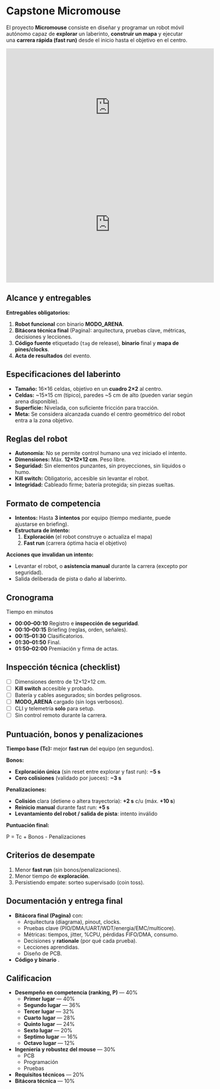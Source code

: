 # Capstone Micromouse

El proyecto **Micromouse** consiste en diseñar y programar un robot móvil autónomo capaz de **explorar** un laberinto, **construir un mapa** y ejecutar una **carrera rápida (fast run)** desde el inicio hasta el objetivo en el centro. 

<iframe width="560" height="315" src="https://www.youtube.com/embed/IngelKjmecg?si=9EK3V4aegkhExXMP" title="YouTube video player" frameborder="0" allow="accelerometer; autoplay; clipboard-write; encrypted-media; gyroscope; picture-in-picture; web-share" referrerpolicy="strict-origin-when-cross-origin" allowfullscreen></iframe>


<iframe width="560" height="315" src="https://www.youtube.com/embed/kMOssi5IcP0?si=zZLUoDwHL0lH90OW" title="YouTube video player" frameborder="0" allow="accelerometer; autoplay; clipboard-write; encrypted-media; gyroscope; picture-in-picture; web-share" referrerpolicy="strict-origin-when-cross-origin" allowfullscreen></iframe>

## Alcance y entregables

**Entregables obligatorios:**
1. **Robot funcional** con binario **MODO_ARENA**.
2. **Bitácora técnica final** (Pagina): arquitectura, pruebas clave, métricas, decisiones y lecciones.
3. **Código fuente** etiquetado (`tag` de release), **binario** final y **mapa de pines/clocks**.
4. **Acta de resultados** del evento.

## Especificaciones del laberinto

- **Tamaño:** 16×16 celdas, objetivo en un **cuadro 2×2** al centro.
- **Celdas:** ~15×15 cm (típico), paredes ~5 cm de alto (pueden variar según arena disponible).
- **Superficie:** Nivelada, con suficiente fricción para tracción.
- **Meta:** Se considera alcanzada cuando el centro geométrico del robot entra a la zona objetivo.

## Reglas del robot

- **Autonomía:** No se permite control humano una vez iniciado el intento.
- **Dimensiones:** Máx. **12×12×12 cm**. Peso libre.
- **Seguridad:** Sin elementos punzantes, sin proyecciones, sin líquidos o humo.
- **Kill switch:** Obligatorio, accesible sin levantar el robot.
- **Integridad:** Cableado firme; batería protegida; sin piezas sueltas.

## Formato de competencia

- **Intentos:** Hasta **3 intentos** por equipo (tiempo mediante, puede ajustarse en briefing).
- **Estructura de intento:**  
  1) **Exploración** (el robot construye o actualiza el mapa)  
  2) **Fast run** (carrera óptima hacia el objetivo)  

**Acciones que invalidan un intento:**
- Levantar el robot, o **asistencia manual** durante la carrera (excepto por seguridad).
- Salida deliberada de pista o daño al laberinto.

## Cronograma

Tiempo en minutos

- **00:00–00:10** Registro e **inspección de seguridad**.
- **00:10–00:15** Briefing (reglas, orden, señales).
- **00:15–01:30** Clasificatorios.
- **01:30–01:50** Final.
- **01:50–02:00** Premiación y firma de actas.


## Inspección técnica (checklist)
- [ ] Dimensiones dentro de 12×12×12 cm.  
- [ ] **Kill switch** accesible y probado.  
- [ ] Batería y cables asegurados; sin bordes peligrosos.  
- [ ] **MODO_ARENA** cargado (sin logs verbosos).  
- [ ] CLI y telemetría **solo** para setup.   
- [ ] Sin control remoto durante la carrera.

## Puntuación, bonos y penalizaciones
**Tiempo base (Tc):** mejor **fast run** del equipo (en segundos).

**Bonos:**
- **Exploración única** (sin reset entre explorar y fast run): **−5 s**
- **Cero colisiones** (validado por jueces): **−3 s**

**Penalizaciones:**
- **Colisión** clara (detiene o altera trayectoria): **+2 s** c/u (máx. **+10 s**)
- **Reinicio manual** durante fast run: **+5 s**
- **Levantamiento del robot / salida de pista**: intento inválido

**Puntuación final:**

P = Tc + Bonos - Penalizaciones

## Criterios de desempate

1. Menor **fast run** (sin bonos/penalizaciones).  
2. Menor tiempo de **exploración**.  
3. Persistiendo empate: sorteo supervisado (coin toss).

## Documentación y entrega final
- **Bitácora final (Pagina)** con:  
  - Arquitectura (diagrama), pinout, clocks.  
  - Pruebas clave (PIO/DMA/UART/WDT/energia/EMC/multicore).  
  - Métricas: tiempos, jitter, %CPU, pérdidas FIFO/DMA, consumo.  
  - Decisiones y **rationale** (por qué cada prueba).  
  - Lecciones aprendidas.
  - Diseño de PCB.
- **Código y binario** .

## Calificacion

- **Desempeño en competencia (ranking, P)** — 40%  
    - **Primer lugar** — 40%
    - **Segundo lugar** — 36%
    - **Tercer lugar** — 32%
    - **Cuarto lugar** — 28%
    - **Quinto lugar** — 24%
    - **Sexto lugar** — 20%
    - **Septimo lugar** — 16%
    - **Octavo lugar** — 12%
- **Ingeniería y robustez del mouse** — 30%  
    - PCB
    - Programación
    - Pruebas
- **Requisitos técnicos** — 20%
- **Bitácora técnica** — 10%